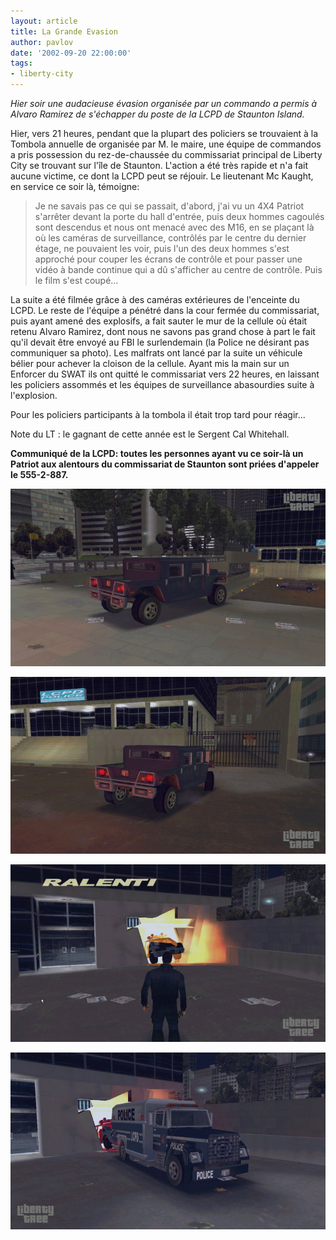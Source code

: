 ```yaml
---
layout: article
title: La Grande Evasion
author: pavlov
date: '2002-09-20 22:00:00'
tags:
- liberty-city
---
```


_Hier soir une audacieuse évasion organisée par un commando a permis à Alvaro Ramirez de s'échapper du poste de la LCPD de Staunton Island._

Hier, vers 21 heures, pendant que la plupart des policiers se trouvaient à la Tombola annuelle de organisée par M. le maire, une équipe de commandos a pris possession du rez-de-chaussée du commissariat principal de Liberty City se trouvant sur l'île de Staunton. L'action a été très rapide et n'a fait aucune victime, ce dont la LCPD peut se réjouir. Le lieutenant Mc Kaught, en service ce soir là, témoigne:

> Je ne savais pas ce qui se passait, d'abord, j'ai vu un 4X4 Patriot s'arrêter devant la porte du hall d'entrée, puis deux hommes cagoulés sont descendus et nous ont menacé avec des M16, en se plaçant là où les caméras de surveillance, contrôlés par le centre du dernier étage, ne pouvaient les voir, puis l'un des deux hommes s'est approché pour couper les écrans de contrôle et pour passer une vidéo à bande continue qui a dû s'afficher au centre de contrôle. Puis le film s'est coupé...

La suite a été filmée grâce à des caméras extérieures de l'enceinte du LCPD. Le reste de l'équipe a pénétré dans la cour fermée du commissariat, puis ayant amené des explosifs, a fait sauter le mur de la cellule où était retenu Alvaro Ramirez, dont nous ne savons pas grand chose à part le fait qu'il devait être envoyé au FBI le surlendemain (la Police ne désirant pas communiquer sa photo). Les malfrats ont lancé par la suite un véhicule bélier pour achever la cloison de la cellule. Ayant mis la main sur un Enforcer du SWAT ils ont quitté le commissariat vers 22 heures, en laissant les policiers assommés et les équipes de surveillance abasourdies suite à l'explosion.

Pour les policiers participants à la tombola il était trop tard pour réagir...

Note du LT : le gagnant de cette année est le Sergent Cal Whitehall.

**Communiqué de la LCPD: toutes les personnes ayant vu ce soir-là un Patriot aux alentours du commissariat de Staunton sont priées d'appeler le 555-2-887.**

![](  /content/images/v1/user23/esc01.jpg.jpg)

![](  /content/images/v1/user23/esc02.jpg.jpg)

![](  /content/images/v1/user23/esc03.jpg.jpg)

![](  /content/images/v1/user23/esc04.jpg.jpg)

<!--kg-card-end: markdown-->
